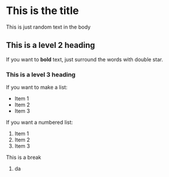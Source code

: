 # This is the title

This is just random text in the body

## This is a level 2 heading

If you want to **bold** text, just surround the words with double star.
### This is a level 3 heading

If you want to make a list:
- Item 1
- Item 2
- Item 3

If you want a numbered list:
1. Item 1
1. Item 2 
1. Item 3

This is a break

1. da
